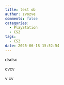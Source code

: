 ```yaml
---
title: test ob
auther: zvozve
comments: false
categories:
  - PlayStation
  - CS2
tags:
  - CS2
date: 2025-06-18 15:52:54
---
```

dsdsc


cvcv

v
cv